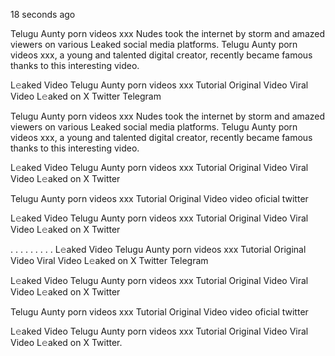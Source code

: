 18 seconds ago

Telugu Aunty porn videos xxx Nudes took the internet by storm and amazed viewers on various Leaked social media platforms. Telugu Aunty porn videos xxx, a young and talented digital creator, recently became famous thanks to this interesting video.

L𝚎aked Video Telugu Aunty porn videos xxx Tutorial Original Video Viral Video L𝚎aked on X Twitter Telegram

Telugu Aunty porn videos xxx Nudes took the internet by storm and amazed viewers on various Leaked social media platforms. Telugu Aunty porn videos xxx, a young and talented digital creator, recently became famous thanks to this interesting video.

L𝚎aked Video Telugu Aunty porn videos xxx Tutorial Original Video Viral Video L𝚎aked on X Twitter

Telugu Aunty porn videos xxx Tutorial Original Video video oficial twitter

L𝚎aked Video Telugu Aunty porn videos xxx Tutorial Original Video Viral Video L𝚎aked on X Twitter

. . . . . . . . . L𝚎aked Video Telugu Aunty porn videos xxx Tutorial Original Video Viral Video L𝚎aked on X Twitter Telegram

L𝚎aked Video Telugu Aunty porn videos xxx Tutorial Original Video Viral Video L𝚎aked on X Twitter

Telugu Aunty porn videos xxx Tutorial Original Video video oficial twitter

L𝚎aked Video Telugu Aunty porn videos xxx Tutorial Original Video Viral Video L𝚎aked on X Twitter.
